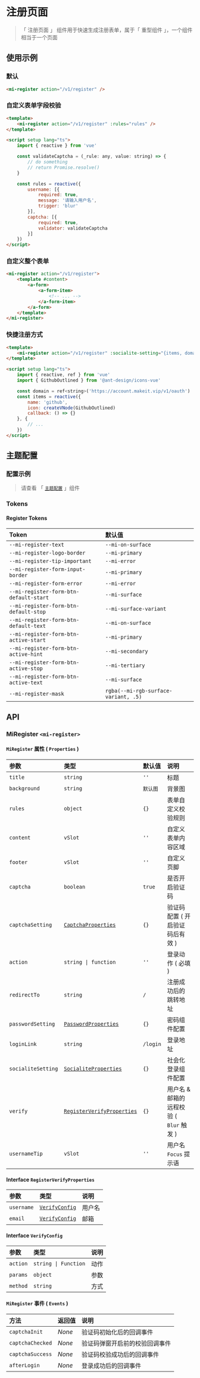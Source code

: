 # 注册页面

> 「 注册页面 」 组件用于快速生成注册表单，属于「 重型组件 」，一个组件相当于一个页面

## 使用示例

### 默认

```html
<mi-register action="/v1/register" />
```

### 自定义表单字段校验

```html
<template>
    <mi-register action="/v1/register" :rules="rules" />
</template>

<script setup lang="ts">
    import { reactive } from 'vue'

    const validateCaptcha = (_rule: any, value: string) => {
        // do something
        // return Promise.resolve()
    }

    const rules = reactive({
        username: [{
            required: true,
            message: '请输入用户名',
            trigger: 'blur'
        }],
        captcha: [{
            required: true,
            validator: validateCaptcha
        }]
    })
</script>
```

### 自定义整个表单

```html
<mi-register action="/v1/register">
    <template #content>
        <a-form>
            <a-form-item>
                <!-- ... -->
            </a-form-item>
        </a-form>
    </template>
</mi-register>
```

### 快捷注册方式

```html
<template>
    <mi-register action="/v1/register" :socialite-setting="{items, domain}" />
</template>

<script setup lang="ts">
    import { reactive, ref } from 'vue'
    import { GithubOutlined } from '@ant-design/icons-vue'

    const domain = ref<string>('https://account.makeit.vip/v1/oauth')
    const items = reactive({
        name: 'github',
        icon: createVNode(GithubOutlined)
        callback: () => {}
    }, {
        // ...
    })
</script>
```

## 主题配置

### 配置示例

> 请查看 「 [`主题配置`](../theme/README.md) 」组件

### Tokens

#### Register Tokens

| Token | 默认值
| :---- | :----
| `--mi-register-text` | `--mi-on-surface`
| `--mi-register-logo-border` | `--mi-primary`
| `--mi-register-tip-important` | `--mi-error`
| `--mi-register-form-input-border` | `--mi-primary`
| `--mi-register-form-error` | `--mi-error`
| `--mi-register-form-btn-default-start` | `--mi-surface`
| `--mi-register-form-btn-default-stop` | `--mi-surface-variant`
| `--mi-register-form-btn-default-text` | `--mi-on-surface`
| `--mi-register-form-btn-active-start` | `--mi-primary`
| `--mi-register-form-btn-active-hint` | `--mi-secondary`
| `--mi-register-form-btn-active-stop` | `--mi-tertiary`
| `--mi-register-form-btn-active-text` | `--mi-surface`
| `--mi-register-mask` | `rgba(--mi-rgb-surface-variant, .5)`

## API

### MiRegister `<mi-register>`

#### `MiRegister` 属性 ( `Properties` )

| 参数 | 类型 | 默认值 | 说明
| :---- | :---- | :---- | :----
| `title` | `string` | `''` | 标题
| `background` | `string` | `默认图` | 背景图
| `rules` | `object` | `{}` | 表单自定义校验规则
| `content` | `vSlot` | `''` | 自定义表单内容区域
| `footer` | `vSlot` | `''` | 自定义页脚
| `captcha` | `boolean` | `true` | 是否开启验证码
| `captchaSetting` | [`CaptchaProperties`](../captcha/README.md) | `{}` | 验证码配置 ( 开启验证码后有效 )
| `action` | `string \| function` | `''` | 登录动作 ( 必填 )
| `redirectTo` | `string` | `/` | 注册成功后的跳转地址
| `passwordSetting` | [`PasswordProperties`](../password/README.md) | `{}` | 密码组件配置
| `loginLink` | `string` | `/login` | 登录地址
| `socialiteSetting` | [`SocialiteProperties`](../socialite/README.md) | `{}` | 社会化登录组件配置
| `verify` | [`RegisterVerifyProperties`](#interface-registerverifyproperties) | `{}` | 用户名 & 邮箱的远程校验 ( `Blur` 触发 )
| `usernameTip` | `vSlot` | `''` | 用户名 `Focus` 提示语

#### Interface `RegisterVerifyProperties`

| 参数 | 类型 | 说明
| :---- | :---- | :----
| `username` | [`VerifyConfig`](#interface-verifyconfig) | 用户名
| `email` | [`VerifyConfig`](#interface-verifyconfig) | 邮箱

#### Interface `VerifyConfig`

| 参数 | 类型 | 说明
| :---- | :---- | :----
| `action` | `string \| Function` | 动作
| `params` | `object` | 参数
| `method` | `string` | 方式

#### `MiRegister` 事件 ( `Events` )

| 方法 | 返回值 | 说明
| :---- | :---- | :----
| `captchaInit` | *None* | 验证码初始化后的回调事件
| `captchaChecked` | *None* | 验证码弹窗开启前的校验回调事件
| `captchaSuccess` | *None* | 验证码校验成功后的回调事件
| `afterLogin` | *None* | 登录成功后的回调事件
